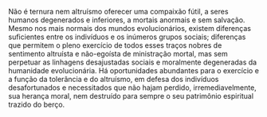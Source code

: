 ﻿Não é ternura nem altruísmo oferecer uma compaixão fútil, a seres humanos degenerados e inferiores, a mortais anormais e sem salvação. Mesmo nos mais normais dos mundos evolucionários, existem diferenças suficientes entre os indivíduos e os inúmeros grupos sociais; diferenças que permitem o pleno exercício de todos esses traços nobres de sentimento altruísta e não-egoísta de ministração mortal, mas sem perpetuar as linhagens desajustadas sociais e moralmente degeneradas da humanidade evolucionária. Há oportunidades abundantes para o exercício e a função da tolerância e do altruísmo, em defesa dos indivíduos desafortunados e necessitados que não hajam perdido, irremediavelmente, sua herança moral, nem destruído para sempre o seu patrimônio espiritual trazido do berço.